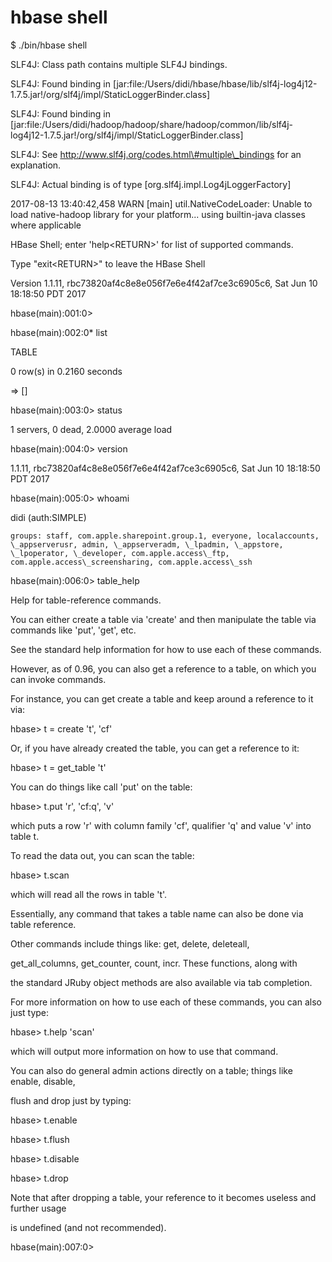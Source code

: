 # hbase  shell



$ ./bin/hbase shell

SLF4J: Class path contains multiple SLF4J bindings.

SLF4J: Found binding in \[jar:file:/Users/didi/hbase/hbase/lib/slf4j-log4j12-1.7.5.jar!/org/slf4j/impl/StaticLoggerBinder.class\]

SLF4J: Found binding in \[jar:file:/Users/didi/hadoop/hadoop/share/hadoop/common/lib/slf4j-log4j12-1.7.5.jar!/org/slf4j/impl/StaticLoggerBinder.class\]

SLF4J: See http://www.slf4j.org/codes.html\#multiple\_bindings for an explanation.

SLF4J: Actual binding is of type \[org.slf4j.impl.Log4jLoggerFactory\]

2017-08-13 13:40:42,458 WARN  \[main\] util.NativeCodeLoader: Unable to load native-hadoop library for your platform... using builtin-java classes where applicable

HBase Shell; enter 'help&lt;RETURN&gt;' for list of supported commands.

Type "exit&lt;RETURN&gt;" to leave the HBase Shell

Version 1.1.11, rbc73820af4c8e8e056f7e6e4f42af7ce3c6905c6, Sat Jun 10 18:18:50 PDT 2017



hbase\(main\):001:0&gt;

hbase\(main\):002:0\* list

TABLE

0 row\(s\) in 0.2160 seconds



=&gt; \[\]

hbase\(main\):003:0&gt;      status

1 servers, 0 dead, 2.0000 average load



hbase\(main\):004:0&gt; version

1.1.11, rbc73820af4c8e8e056f7e6e4f42af7ce3c6905c6, Sat Jun 10 18:18:50 PDT 2017



hbase\(main\):005:0&gt; whoami

didi \(auth:SIMPLE\)

    groups: staff, com.apple.sharepoint.group.1, everyone, localaccounts, \_appserverusr, admin, \_appserveradm, \_lpadmin, \_appstore, \_lpoperator, \_developer, com.apple.access\_ftp, com.apple.access\_screensharing, com.apple.access\_ssh



hbase\(main\):006:0&gt; table\_help

Help for table-reference commands.



You can either create a table via 'create' and then manipulate the table via commands like 'put', 'get', etc.

See the standard help information for how to use each of these commands.



However, as of 0.96, you can also get a reference to a table, on which you can invoke commands.

For instance, you can get create a table and keep around a reference to it via:



   hbase&gt; t = create 't', 'cf'



Or, if you have already created the table, you can get a reference to it:



   hbase&gt; t = get\_table 't'



You can do things like call 'put' on the table:



  hbase&gt; t.put 'r', 'cf:q', 'v'



which puts a row 'r' with column family 'cf', qualifier 'q' and value 'v' into table t.



To read the data out, you can scan the table:



  hbase&gt; t.scan



which will read all the rows in table 't'.



Essentially, any command that takes a table name can also be done via table reference.

Other commands include things like: get, delete, deleteall,

get\_all\_columns, get\_counter, count, incr. These functions, along with

the standard JRuby object methods are also available via tab completion.



For more information on how to use each of these commands, you can also just type:



   hbase&gt; t.help 'scan'



which will output more information on how to use that command.



You can also do general admin actions directly on a table; things like enable, disable,

flush and drop just by typing:



   hbase&gt; t.enable

   hbase&gt; t.flush

   hbase&gt; t.disable

   hbase&gt; t.drop



Note that after dropping a table, your reference to it becomes useless and further usage

is undefined \(and not recommended\).



hbase\(main\):007:0&gt;

